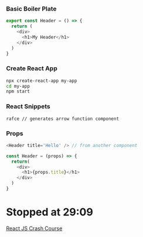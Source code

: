 ### Basic Boiler Plate
```javascript
export const Header = () => {
  return (
    <div>
      <h1>My Header</h1>
    </div>
  )
}
```

### Create React App
```bash
npx create-react-app my-app
cd my-app
npm start
```

### React Snippets
```
rafce // generates arrow function component
```

### Props
```javascript
<Header title='Hello' /> // from another component

const Header = (props) => {
  return(
    <div>
      <h1>{props.title}</h1>
    </div>
  )
}
```

# Stopped at 29:09
[React JS Crash Course](https://www.youtube.com/watch?v=w7ejDZ8SWv8&ab_channel=TraversyMedia)
